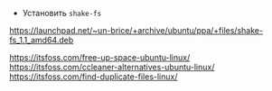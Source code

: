 - Установить `shake-fs`

https://launchpad.net/~un-brice/+archive/ubuntu/ppa/+files/shake-fs_1.1_amd64.deb

https://itsfoss.com/free-up-space-ubuntu-linux/
https://itsfoss.com/ccleaner-alternatives-ubuntu-linux/
https://itsfoss.com/find-duplicate-files-linux/